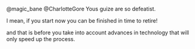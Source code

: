 @magic_bane @CharlotteGore Yous guize are so defeatist.

I mean, if you start now you can be finished in time to retire!

and that is before you take into account advances in technology that will only speed up the process.